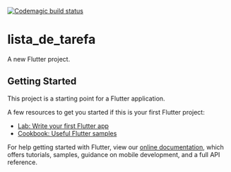 [![Codemagic build status](https://api.codemagic.io/apps/5e303a834b601e001758e703/5e303a834b601e001758e702/status_badge.svg)](https://codemagic.io/apps/5e303a834b601e001758e703/5e303a834b601e001758e702/latest_build)
# lista_de_tarefa

A new Flutter project.

## Getting Started

This project is a starting point for a Flutter application.

A few resources to get you started if this is your first Flutter project:

- [Lab: Write your first Flutter app](https://flutter.dev/docs/get-started/codelab)
- [Cookbook: Useful Flutter samples](https://flutter.dev/docs/cookbook)

For help getting started with Flutter, view our
[online documentation](https://flutter.dev/docs), which offers tutorials,
samples, guidance on mobile development, and a full API reference.
